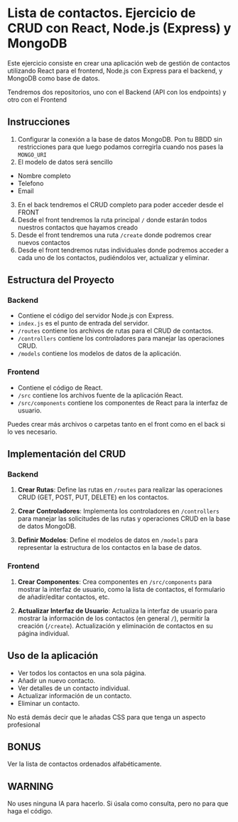 # Lista de contactos. Ejercicio de CRUD con React, Node.js (Express) y MongoDB

Este ejercicio consiste en crear una aplicación web de gestión de contactos utilizando React para el frontend, Node.js con Express para el backend, y MongoDB como base de datos.

Tendremos dos repositorios, uno con el Backend (API con los endpoints) y otro con el Frontend

## Instrucciones

1. Configurar la conexión a la base de datos MongoDB. Pon tu BBDD sin restricciones para que luego podamos corregirla cuando nos pases la `MONGO_URI`
2. El modelo de datos será sencillo 

- Nombre completo
- Telefono
- Email

3. En el back tendremos el CRUD completo para poder acceder desde el FRONT
4. Desde el front tendremos la ruta principal `/` donde estarán todos nuestros contactos que hayamos creado
5. Desde el front tendremos una ruta `/create` donde podremos crear nuevos contactos
6. Desde el front tendremos rutas individuales donde podremos acceder a cada uno de los contactos, pudiéndolos ver, actualizar y eliminar.

## Estructura del Proyecto

### Backend

- Contiene el código del servidor Node.js con Express.
- `index.js` es el punto de entrada del servidor.
- `/routes` contiene los archivos de rutas para el CRUD de contactos.
- `/controllers` contiene los controladores para manejar las operaciones CRUD.
- `/models` contiene los modelos de datos de la aplicación.

### Frontend

- Contiene el código de React.
- `/src` contiene los archivos fuente de la aplicación React.
- `/src/components` contiene los componentes de React para la interfaz de usuario.

Puedes crear más archivos o carpetas tanto en el front como en el back si lo ves necesario.

## Implementación del CRUD

### Backend

1. **Crear Rutas**: Define las rutas en `/routes` para realizar las operaciones CRUD (GET, POST, PUT, DELETE) en los contactos.

2. **Crear Controladores**: Implementa los controladores en `/controllers` para manejar las solicitudes de las rutas y operaciones CRUD en la base de datos MongoDB.

3. **Definir Modelos**: Define el modelos de datos en `/models` para representar la estructura de los contactos en la base de datos.

### Frontend

1. **Crear Componentes**: Crea componentes en `/src/components` para mostrar la interfaz de usuario, como la lista de contactos, el formulario de añadir/editar contactos, etc.

3. **Actualizar Interfaz de Usuario**: Actualiza la interfaz de usuario para mostrar la información de los contactos (en general `/`), permitir la creación (`/create`). Actualización y eliminación de contactos en su página individual.

## Uso de la aplicación

- Ver todos los contactos en una sola página.
- Añadir un nuevo contacto.
- Ver detalles de un contacto individual.
- Actualizar información de un contacto.
- Eliminar un contacto.

No está demás decir que le añadas CSS para que tenga un aspecto profesional

## BONUS

Ver la lista de contactos ordenados alfabéticamente. 

## WARNING
No uses ninguna IA para hacerlo. 
Si úsala como consulta, pero no para que haga el código.